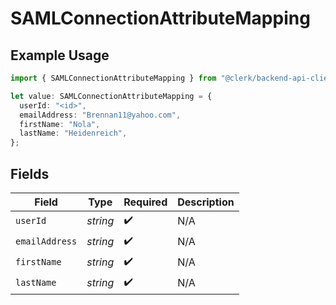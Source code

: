 # SAMLConnectionAttributeMapping

## Example Usage

```typescript
import { SAMLConnectionAttributeMapping } from "@clerk/backend-api-client/models/components";

let value: SAMLConnectionAttributeMapping = {
  userId: "<id>",
  emailAddress: "Brennan11@yahoo.com",
  firstName: "Nola",
  lastName: "Heidenreich",
};
```

## Fields

| Field              | Type               | Required           | Description        |
| ------------------ | ------------------ | ------------------ | ------------------ |
| `userId`           | *string*           | :heavy_check_mark: | N/A                |
| `emailAddress`     | *string*           | :heavy_check_mark: | N/A                |
| `firstName`        | *string*           | :heavy_check_mark: | N/A                |
| `lastName`         | *string*           | :heavy_check_mark: | N/A                |